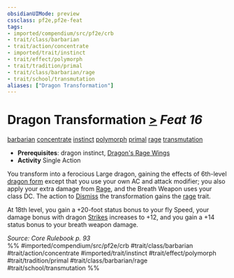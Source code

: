 ```yaml
---
obsidianUIMode: preview
cssclass: pf2e,pf2e-feat
tags:
- imported/compendium/src/pf2e/crb
- trait/class/barbarian
- trait/action/concentrate
- imported/trait/instinct
- trait/effect/polymorph
- trait/tradition/primal
- trait/class/barbarian/rage
- trait/school/transmutation
aliases: ["Dragon Transformation"]
---
```

# Dragon Transformation  [>](chapter-9-playing-the-game.md#Actions "Single Action") *Feat 16*  
[barbarian](rules/traits/barbarian.md)  [concentrate](concentrate.md)  [instinct](instinct.md)  [polymorph](polymorph.md)  [primal](primal.md)  [rage](rules/traits/rage.md)  [transmutation](transmutation.md)  

- **Prerequisites**: dragon instinct, [Dragon's Rage Wings](dragons-rage-wings.md)
- **Activity** Single Action

You transform into a ferocious Large dragon, gaining the effects of 6th-level [dragon form](../spells/dragon-form.md) except that you use your own AC and attack modifier; you also apply your extra damage from [Rage](rules/actions/rage.md), and the Breath Weapon uses your class DC. The action to [Dismiss](dismiss.md) the transformation gains the [rage](rules/traits/rage.md) trait.

At 18th level, you gain a +20-foot status bonus to your fly Speed, your damage bonus with dragon [Strikes](strike.md) increases to +12, and you gain a +14 status bonus to your breath weapon damage.

*Source: Core Rulebook p. 93*  
%% #imported/compendium/src/pf2e/crb #trait/class/barbarian #trait/action/concentrate #imported/trait/instinct #trait/effect/polymorph #trait/tradition/primal #trait/class/barbarian/rage #trait/school/transmutation %%
